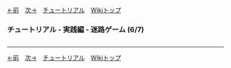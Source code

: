 
[←前](./tr-maze05.md)&emsp;[次→](./tr-maze07.md)&emsp;[チュートリアル](./tutorial.md)&emsp;[Wikiトップ](./)

### チュートリアル - 実践編 - 迷路ゲーム (6/7)
## 

***

[←前](./tr-maze05.md)&emsp;[次→](./tr-maze07.md)&emsp;[チュートリアル](./tutorial.md)&emsp;[Wikiトップ](./)
